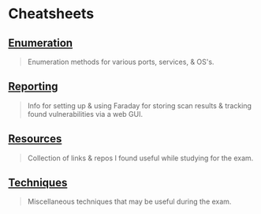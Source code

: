 # Cheatsheets

## [Enumeration](Enumeration/README.md)

> Enumeration methods for various ports, services, & OS's.

## [Reporting](Reporting/README.md)

> Info for setting up & using Faraday for storing scan results & tracking found vulnerabilities via a web GUI.

## [Resources](Resources/README.md)

> Collection of links & repos I found useful while studying for the exam.

## [Techniques](Techniques/README.md)

> Miscellaneous techniques that may be useful during the exam.
